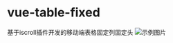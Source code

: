 # vue-table-fixed
基于iscroll插件开发的移动端表格固定列固定头
![示例图片](https://github.com/gyfeng1003/vue-table-fixed/blob/master/%E7%A4%BA%E4%BE%8B%E8%BF%90%E8%A1%8C.gif)
